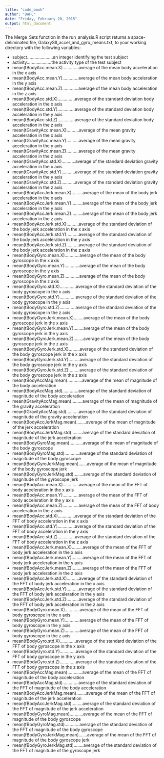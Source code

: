 ```yaml
---
title: "code_book"
author: "DAPC"
date: "Friday, February 20, 2015"
output: html_document
---
```


The Merge_Sets function in the run_analysis.R script returns a space-deliminated file, GalaxySII_accel_and_gyro_means.txt, to your working directory with the following variables:

+ subject.....................an integer identifying the test subject
+ activity....................the activity type of the test subject
+ mean(tBodyAcc.mean.X).............average of the mean body acceleration in the x axis
+ mean(tBodyAcc.mean.Y).............average of the mean body acceleration in the y axis
+ mean(tBodyAcc.mean.Z).............average of the mean body acceleration in the z axis
+ mean(tBodyAcc.std.X)..............average of the standard deviation body acceleration in the x axis
+ mean(tBodyAcc.std.Y)..............average of the standard deviation body acceleration in the y axis
+ mean(tBodyAcc.std.Z)..............average of the standard deviation body acceleration in the z axis
+ mean(tGravityAcc.mean.X)..........average of the mean gravity acceleration in the x axis
+ mean(tGravityAcc.mean.Y)..........average of the mean gravity acceleration in the y axis
+ mean(tGravityAcc.mean.Z)..........average of the mean gravity acceleration in the z axis
+ mean(tGravityAcc.std.X)...........average of the standard deviation gravity acceleration in the x axis
+ mean(tGravityAcc.std.Y)...........average of the standard deviation gravity acceleration in the y axis
+ mean(tGravityAcc.std.Z)...........average of the standard deviation gravity acceleration in the z axis
+ mean(tBodyAccJerk.mean.X).........average of the mean of the body jerk acceleration in the x axis
+ mean(tBodyAccJerk.mean.Y).........average of the mean of the body jerk acceleration in the y axis
+ mean(tBodyAccJerk.mean.Z).........average of the mean of the body jerk acceleration in the z axis
+ mean(tBodyAccJerk.std.X)..........average of the standard deviation of the body jerk acceleration in the x axis
+ mean(tBodyAccJerk.std.Y)..........average of the standard deviation of the body jerk acceleration in the y axis
+ mean(tBodyAccJerk.std.Z)..........average of the standard deviation of the body jerk acceleration in the z axis
+ mean(tBodyGyro.mean.X)............average of the mean of the body gyroscope in the x axis
+ mean(tBodyGyro.mean.Y)............average of the mean of the body gyroscope in the y axis
+ mean(tBodyGyro.mean.Z)............average of the mean of the body gyroscope in the z axis
+ mean(tBodyGyro.std.X).............average of the standard deviation of the body gyroscope in the x axis
+ mean(tBodyGyro.std.Y).............average of the standard deviation of the body gyroscope in the y axis
+ mean(tBodyGyro.std.Z).............average of the standard deviation of the body gyroscope in the z axis
+ mean(tBodyGyroJerk.mean.X)........average of the mean of the body gyroscope jerk in the x axis
+ mean(tBodyGyroJerk.mean.Y)........average of the mean of the body gyroscope jerk in the y axis
+ mean(tBodyGyroJerk.mean.Z)........average of the mean of the body gyroscope jerk in the z axis
+ mean(tBodyGyroJerk.std.X).........average of the standard deviation of the body gyroscope jerk in the x axis
+ mean(tBodyGyroJerk.std.Y).........average of the standard deviation of the body gyroscope jerk in the y axis
+ mean(tBodyGyroJerk.std.Z).........average of the standard deviation of the body gyroscope jerk in the z axis
+ mean(tBodyAccMag.mean)............average of the mean of magnitude of the body acceleration
+ mean(tBodyAccMag.std).............average of the standard deviation of magnitude of the body acceleration
+ mean(tGravityAccMag.mean).........average of the mean of magnitude of the gravity acceleration
+ mean(tGravityAccMag.std)..........average of the standard deviation of magnitude of the gravity acceleration
+ mean(tBodyAccJerkMag.mean)........average of the mean of magnitude of the jerk acceleration
+ mean(tBodyAccJerkMag.std).........average of the standard deviation of magnitude of the jerk acceleration
+ mean(tBodyGyroMag.mean)...........average of the mean of magnitude of the body gyroscope
+ mean(tBodyGyroMag.std)............average of the standard deviation of magnitude of the body gyroscope
+ mean(tBodyGyroJerkMag.mean).......average of the mean of magnitude of the body gyroscope jerk
+ mean(tBodyGyroJerkMag.std)........average of the standard deviation of magnitude of the gyroscope jerk
+ mean(fBodyAcc.mean.X).............average of the mean of the FFT of body acceleration in the x axis
+ mean(fBodyAcc.mean.Y).............average of the mean of the FFT of body acceleration in the y axis
+ mean(fBodyAcc.mean.Z).............average of the mean of the FFT of body acceleration in the z axis
+ mean(fBodyAcc.std.X)..............average of the standard deviation of the FFT of body acceleration in the x axis
+ mean(fBodyAcc.std.Y)..............average of the standard deviation of the FFT of body acceleration in the y axis
+ mean(fBodyAcc.std.Z)..............average of the standard deviation of the FFT of body acceleration in the z axis
+ mean(fBodyAccJerk.mean.X).........average of the mean of the FFT of body jerk acceleration in the x axis
+ mean(fBodyAccJerk.mean.Y).........average of the mean of the FFT of body jerk acceleration in the y axis
+ mean(fBodyAccJerk.mean.Z).........average of the mean of the FFT of body jerk acceleration in the z axis
+ mean(fBodyAccJerk.std.X)..........average of the standard deviation of the FFT of body jerk acceleration in the x axis
+ mean(fBodyAccJerk.std.Y)..........average of the standard deviation of the FFT of body jerk acceleration in the y axis
+ mean(fBodyAccJerk.std.Z)..........average of the standard deviation of the FFT of body jerk acceleration in the z axis
+ mean(fBodyGyro.mean.X)............average of the mean of the FFT of body gyroscope in the x axis
+ mean(fBodyGyro.mean.Y)............average of the mean of the FFT of body gyroscope in the y axis
+ mean(fBodyGyro.mean.Z)............average of the mean of the FFT of body gyroscope in the z axis
+ mean(fBodyGyro.std.X).............average of the standard deviation of the FFT of body gyroscope in the x axis
+ mean(fBodyGyro.std.Y).............average of the standard deviation of the FFT of body gyroscope in the y axis
+ mean(fBodyGyro.std.Z).............average of the standard deviation of the FFT of body gyroscope in the z axis
+ mean(fBodyAccMag.mean)............average of the mean of the FFT of magnitude of the body acceleration
+ mean(fBodyAccMag.std).............average of the standard deviation of the FFT of magnitude of the body acceleration
+ mean(tBodyAccJerkMag.mean)........average of the mean of the FFT of magnitude of the jerk acceleration
+ mean(fBodyAccJerkMag.std).........average of the standard deviation of the FFT of magnitude of the jerk acceleration
+ mean(fBodyGyroMag.mean)...........average of the mean of the FFT of magnitude of the body gyroscope
+ mean(fBodyGyroMag.std)............average of the standard deviation of the FFT of magnitude of the body gyroscope
+ mean(fBodyGyroJerkMag.mean).......average of the mean of the FFT of magnitude of the body gyroscope jerk
+ mean(fBodyGyroJerkMag.std)........average of the standard deviation of the FFT of magnitude of the gyroscope jerk